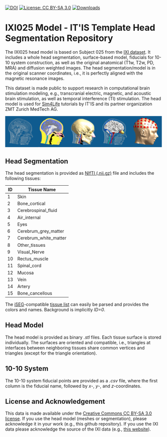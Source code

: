 [![DOI](https://zenodo.org/badge/566711963.svg)](https://zenodo.org/badge/latestdoi/566711963)
[![License: CC BY-SA 3.0](https://img.shields.io/badge/License-CC%20BY%20SA%203.0-lightgrey.svg)](https://creativecommons.org/licenses/by-sa/3.0/)
[![Downloads](https://img.shields.io/github/downloads/ITISFoundation/IXI025/total.svg)](https://github.com/ITISFoundation/IXI025/releases)



# IXI025 Model - IT'IS Template Head Segmentation Repository

The IXI025 head model is based on Subject 025 from the [IXI dataset](https://brain-development.org/ixi-dataset/). It includes a whole head segmentation, surface-based model, fiducials for 10-10 system construction, as well as the original anatomical (T1w, T2w, PD, MRA) and diffusion weighted images. The head segmentation/model is in the original scanner coordinates, i.e., it is perfectly aligned with the magnetic resonance images.

This dataset is made public to support research in computational brain stimulation modeling, e.g., transcranial electric, magnetic, and acoustic brain stimulation, as well as temporal interference (TI) stimulation. The head model is used for [Sim4Life](https://zmt.swiss/sim4life/) tutorials by IT'IS and its partner organization ZMT Zurich MedTech AG.

![Head segmentation and model](visuals/head_model.png)

## Head Segmentation

The head segmentation is provided as [NIfTI (.nii.gz)](https://brainder.org/2012/09/23/the-nifti-file-format) file and includes the following tissues:

| ID  | Tissue Name           |
| --- | --------------------- |
| 1   | Skin                  |
| 2   | Bone_cortical         |
| 3   | Cerebrospinal_fluid   |
| 4   | Air_internal          |
| 5   | Eyes                  |
| 6   | Cerebrum_grey_matter  |
| 7   | Cerebrum_white_matter |
| 8   | Other_tissues         |
| 9   | Visual_Nerve          |
| 10  | Rectus_muscle         |
| 11  | Spinal_cord           |
| 12  | Mucosa                |
| 13  | Vein                  |
| 14  | Artery                |
| 15  | Bone_cancellous       |

The [iSEG](https://github.com/ITISFoundation/osparc-iseg)-compatible [tissue list](IXI025-Guys-0852-SEG.txt) can easily be parsed and provides the colors and names. Background is implicitly *ID=0*.

## Head Model

The head model is provided as binary *.stl* files. Each tissue surface is stored individually. The surfaces are oriented and compatible, i.e., triangles at interfaces between neighboring tissues share common vertices and triangles (except for the triangle orientation).

## 10-10 System

The 10-10 system fiducial points are provided as a *.csv* file, where the first column is the fiducial name, followed by *x*-, *y*-, and *z*-coordinates.

## License and Acknowledgement

This data is made available under the [Creative Commons CC BY-SA 3.0 license](https://creativecommons.org/licenses/by-sa/3.0/legalcode). If you use the head model (meshes or segmentation), please acknowledge it in your work (e.g., this github repository).
If you use the IXI data please acknowledge the source of the IXI data (e.g., [this website](https://brain-development.org/ixi-dataset/)).
